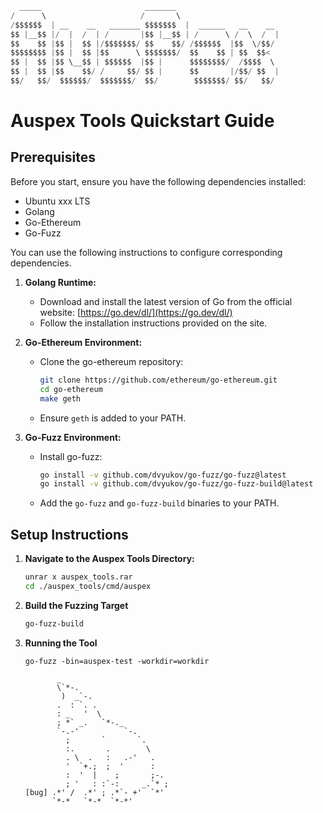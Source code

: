 ```python
  _____                       _______                                       /\_____/\
/      \                     /       \                                     /  o   o  \
/$$$$$$  | __    __   _______ $$$$$$$  |  ______   __    __               ( ==  ^  == )
$$ |__$$ |/  |  /  | /       |$$ |__$$ | /      \ /  \  /  |               )         (
$$    $$ |$$ |  $$ |/$$$$$$$/ $$    $$/ /$$$$$$  |$$  \/$$/               (           )
$$$$$$$$ |$$ |  $$ |$$      \ $$$$$$$/  $$    $$ | $$  $$<               ( (  )   (  ) ) 
$$ |  $$ |$$ \__$$ | $$$$$$  |$$ |      $$$$$$$$/  /$$$$  \             (__(__)___(__)__)
$$ |  $$ |$$    $$/ /     $$/ $$ |      $$       |/$$/ $$  |                     \\
$$/   $$/  $$$$$$/  $$$$$$$/  $$/        $$$$$$$/ $$/   $$/                       \\=======//
```


# Auspex Tools Quickstart Guide

## Prerequisites

Before you start, ensure you have the following dependencies installed:

- Ubuntu xxx LTS
- Golang
- Go-Ethereum
- Go-Fuzz

You can use the following instructions to configure corresponding dependencies.

1. **Golang Runtime:**
   - Download and install the latest version of Go from the official website: [https://go.dev/dl/](https://go.dev/dl/)
   - Follow the installation instructions provided on the site.

2. **Go-Ethereum Environment:**
   - Clone the go-ethereum repository:
     ```sh
     git clone https://github.com/ethereum/go-ethereum.git
     cd go-ethereum
     make geth
     ```
   - Ensure `geth` is added to your PATH.

3. **Go-Fuzz Environment:**
   - Install go-fuzz:
     ```sh
     go install -v github.com/dvyukov/go-fuzz/go-fuzz@latest
     go install -v github.com/dvyukov/go-fuzz/go-fuzz-build@latest
     ```
   - Add the `go-fuzz` and `go-fuzz-build` binaries to your PATH.

## Setup Instructions

1. **Navigate to the Auspex Tools Directory:**
   ```sh
   unrar x auspex_tools.rar
   cd ./auspex_tools/cmd/auspex
   ```

2. **Build the Fuzzing Target**
   ```sh
   go-fuzz-build
   ```

3. **Running the Tool**
   ```shell
   go-fuzz -bin=auspex-test -workdir=workdir
   ```
   ```shell
          _                        
          \`*-.                    
           )  _`-.                 
          .  : `. .                
          : _   '  \               
          ; *` _.   `*-._          
          `-.-'          `-.       
            ;       `       `.     
            :.       .        \    
            . \  .   :   .-'   .   
            '  `+.;  ;  '      :   
            :  '  |    ;       ;-. 
            ; '   : :`-:     _.`* ;
   [bug] .*' /  .*' ; .*`- +'  `*' 
         `*-*   `*-*  `*-*'
   ```
